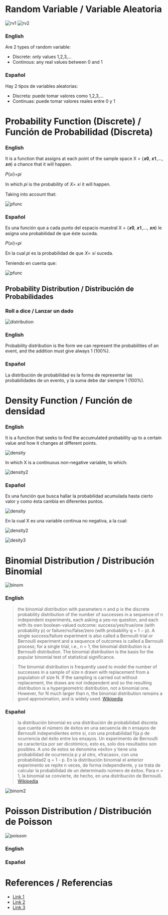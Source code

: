 # Random Variable / Variable Aleatoria

![rv1](https://upload.wikimedia.org/wikipedia/commons/thumb/c/c4/Random_Variable_as_a_Function-en.svg/1200px-Random_Variable_as_a_Function-en.svg.png)
![rv2](https://www.mathsisfun.com/data/images/random-variable-1.svg)

### English
Are 2 types of random variable:
- Discrete: only values 1,2,3,...
- Continous: any real values between 0 and 1

### Español
Hay 2 tipos de variables aleatorias:
- Discreta: puede tomar valores como 1,2,3,...
- Continuas: puede tomar valores reales entre 0 y 1

# Probability Function (Discrete) / Función de Probabilidad (Discreta)

### English

It is a function that assigns at each point of the sample space X = {𝒙𝟎, 𝒙𝟏,…, 𝒙𝒏} a chance that it will happen.

𝑃(𝑥𝑖)=𝑝𝑖

In which 𝑝𝑖 is the probability of 𝑋= 𝑥𝑖 it will happen.

Taking into account that:

![pfunc](https://wikimedia.org/api/rest_v1/media/math/render/svg/0e348c109ba127fc624e3e750fc03f4dee89048b)

### Español

Es una función que a cada punto del espacio muestral X = {𝒙𝟎, 𝒙𝟏,…, 𝒙𝒏} le asigna una probabilidad de que éste suceda.

𝑃(𝑥𝑖)=𝑝𝑖

En la cual 𝑝𝑖 es la probabilidad de que 𝑋= 𝑥𝑖 suceda.

Teniendo en cuenta que:

![pfunc](https://wikimedia.org/api/rest_v1/media/math/render/svg/0e348c109ba127fc624e3e750fc03f4dee89048b)

## Probability Distribution / Distribución de Probabilidades

### Roll a dice / Lanzar un dado
![distribution](src/Distribution.png)

### English

Probability distribution is the form we can represent the probabilities of an event, and the addition must give always 1 (100%).

### Español 

La distribución de probabilidad es la forma de representar las probabilidades de un evento, y la suma debe dar siempre 1 (100%).

# Density Function / Función de densidad

### English

It is a function that seeks to find the accumulated probability up to a certain value and how it changes at different points.

![density](https://wikimedia.org/api/rest_v1/media/math/render/svg/b88a30fa1292a22a753983e36882576f604e1314)

In which X is a continuous non-negative variable, to which:

![density2](https://wikimedia.org/api/rest_v1/media/math/render/svg/7d7da5c706793719911814ea9881bcdaaeed014d)


### Español

Es una función que busca hallar la probabilidad acumulada hasta cierto valor y como ésta cambia en diferentes puntos.

![density](https://wikimedia.org/api/rest_v1/media/math/render/svg/b88a30fa1292a22a753983e36882576f604e1314)

En la cual X es una variable continua no negativa, a la cual:

![density2](https://wikimedia.org/api/rest_v1/media/math/render/svg/7d7da5c706793719911814ea9881bcdaaeed014d)


![desity3](src/Density.png)


# Binomial Distribution / Distribución Binomial

![binom](https://www.onlinemathlearning.com/image-files/xbinomial-distribution-formula.png.pagespeed.ic.82Np1Wmmm6.png)

### English
> the binomial distribution with parameters n and p is the discrete probability distribution of the number of successes in a sequence of n independent experiments, each asking a yes–no question, and each with its own boolean-valued outcome: success/yes/true/one (with probability p) or failure/no/false/zero (with probability q = 1 − p). A single success/failure experiment is also called a Bernoulli trial or Bernoulli experiment and a sequence of outcomes is called a Bernoulli process; for a single trial, i.e., n = 1, the binomial distribution is a Bernoulli distribution. The binomial distribution is the basis for the popular binomial test of statistical significance.

>The binomial distribution is frequently used to model the number of successes in a sample of size n drawn with replacement from a population of size N. If the sampling is carried out without replacement, the draws are not independent and so the resulting distribution is a hypergeometric distribution, not a binomial one. However, for N much larger than n, the binomial distribution remains a good approximation, and is widely used. [Wikipedia](https://en.wikipedia.org/wiki/Binomial_distribution)

### Español
> la distribución binomial es una distribución de probabilidad discreta que cuenta el número de éxitos en una secuencia de n ensayos de Bernoulli independientes entre sí, con una probabilidad fija p de ocurrencia del éxito entre los ensayos. Un experimento de Bernoulli se caracteriza por ser dicotómico, esto es, solo dos resultados son posibles. A uno de estos se denomina «éxito» y tiene una probabilidad de ocurrencia p y al otro, «fracaso», con una probabilidad2​ q = 1 - p. En la distribución binomial el anterior experimento se repite n veces, de forma independiente, y se trata de calcular la probabilidad de un determinado número de éxitos. Para n = 1, la binomial se convierte, de hecho, en una distribución de Bernoulli. [Wikipedia](https://es.wikipedia.org/wiki/Distribuci%C3%B3n_binomial)


![binom2](src/binom.png)


# Poisson Distribution / Distribución de Poisson

![poisson](https://www.onlinemathlearning.com/image-files/xpoisson-distribution-formula.png.pagespeed.ic.s5RE-oEm0q.png)

### English



### Español



# References / Referencias
- [Link 1](https://rpubs.com/jcross/discreteRV)
- [Link 2](https://www.econometrics-with-r.org/2-1-random-variables-and-probability-distributions.html)
- [Link 3](https://www.rdocumentation.org/packages/stats/versions/3.6.1/topics/density)